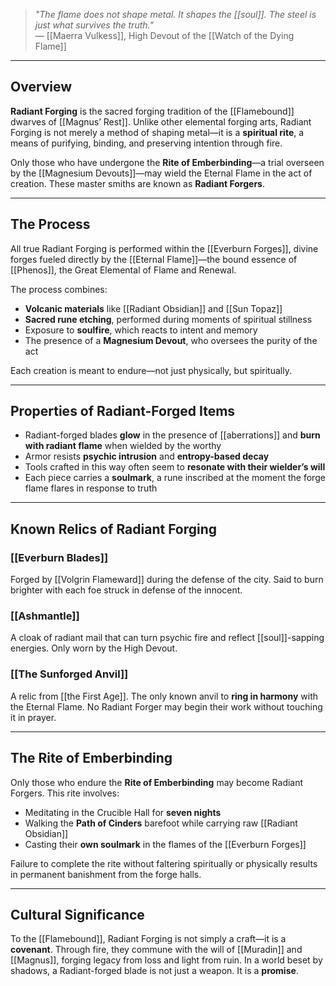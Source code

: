 > *"The flame does not shape metal. It shapes the [[soul]]. The steel is just what survives the truth."*  
> — [[Maerra Vulkess]], High Devout of the [[Watch of the Dying Flame]]

---

## Overview

**Radiant Forging** is the sacred forging tradition of the [[Flamebound]] dwarves of [[Magnus’ Rest]]. Unlike other elemental forging arts, Radiant Forging is not merely a method of shaping metal—it is a **spiritual rite**, a means of purifying, binding, and preserving intention through fire.

Only those who have undergone the **Rite of Emberbinding**—a trial overseen by the [[Magnesium Devouts]]—may wield the Eternal Flame in the act of creation. These master smiths are known as **Radiant Forgers**.

---

## The Process

All true Radiant Forging is performed within the [[Everburn Forges]], divine forges fueled directly by the [[Eternal Flame]]—the bound essence of [[Phenos]], the Great Elemental of Flame and Renewal.

The process combines:

- **Volcanic materials** like [[Radiant Obsidian]] and [[Sun Topaz]]  
- **Sacred rune etching**, performed during moments of spiritual stillness  
- Exposure to **soulfire**, which reacts to intent and memory  
- The presence of a **Magnesium Devout**, who oversees the purity of the act

Each creation is meant to endure—not just physically, but spiritually.

---

## Properties of Radiant-Forged Items

- Radiant-forged blades **glow** in the presence of [[aberrations]] and **burn with radiant flame** when wielded by the worthy  
- Armor resists **psychic intrusion** and **entropy-based decay**  
- Tools crafted in this way often seem to **resonate with their wielder’s will**  
- Each piece carries a **soulmark**, a rune inscribed at the moment the forge flame flares in response to truth

---

## Known Relics of Radiant Forging

### [[Everburn Blades]]
Forged by [[Volgrin Flameward]] during the defense of the city. Said to burn brighter with each foe struck in defense of the innocent.

### [[Ashmantle]]
A cloak of radiant mail that can turn psychic fire and reflect [[soul]]-sapping energies. Only worn by the High Devout.

### [[The Sunforged Anvil]]
A relic from [[the First Age]]. The only known anvil to **ring in harmony** with the Eternal Flame. No Radiant Forger may begin their work without touching it in prayer.

---

## The Rite of Emberbinding

Only those who endure the **Rite of Emberbinding** may become Radiant Forgers. This rite involves:

- Meditating in the Crucible Hall for **seven nights**  
- Walking the **Path of Cinders** barefoot while carrying raw [[Radiant Obsidian]]  
- Casting their **own soulmark** in the flames of the [[Everburn Forges]]

Failure to complete the rite without faltering spiritually or physically results in permanent banishment from the forge halls.

---

## Cultural Significance

To the [[Flamebound]], Radiant Forging is not simply a craft—it is a **covenant**. Through fire, they commune with the will of [[Muradin]] and [[Magnus]], forging legacy from loss and light from ruin. In a world beset by shadows, a Radiant-forged blade is not just a weapon. It is a **promise**.